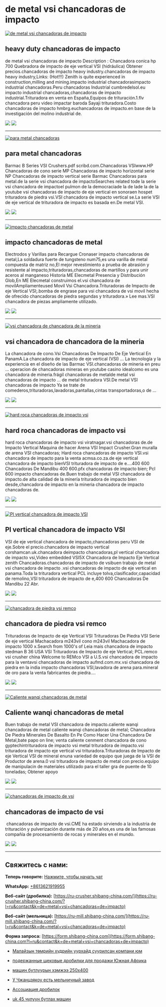 # de metal vsi chancadoras de impacto

<a href="https://swt.shibang-china.com/?l=ru&img&k=de+metal+vsi+chancadoras+de+impacto" target="_blank">![de metal vsi chancadoras de impacto](http://static.shibang-china.com/all-800x300/183.jpg)</a>

## heavy duty chancadoras de impacto
de metal vsi chancadoras de impacto Description : Chancadora conica hp 700 Quebradora de impacto de eje vertical VSI (hidr&#225;ulica) Obtener precios.chancadoras de impacto heavy industry.chancadoras de impacto heavy industry,Links: (Hot!!!) Zenith is quite experienced in construction,milling and mining.impacto industrial chancadorasimpacto industrial chancadoras.Peru chancadoras Industrial cumbredelsol.eu impacto industrial chancadoras,chancadoras de impacto industrial.Trituradora en venta en Espa&#241;a,Equipos de trituraci&#243;n.1.flv chancadora peru video impactar baroda Sayaji trituradora.Costo chancadoras de impacto hmbrg.euchancadoras de impacto.en base de la investigaci&#243;n del molino industrial de.


<a href="https://whatsapp.shibangsoft.com/WhatsApp.php" target="_blank" title="WhatsApp">![](http://static.shibang-china.com/icon/whatsapp.png)</a> <a href="https://swt.shibang-china.com/?l=ru&icon&k=de+metal+vsi+chancadoras+de+impacto" target="_blank">![](http://static.shibang-china.com/icon/chat-ru.png)</a>

---

<a href="https://swt.shibang-china.com/?l=ru&img&k=de+metal+vsi+chancadoras+de+impacto" target="_blank">![para metal chancadoras](http://static.shibang-china.com/all-800x300/263.jpg)</a>

## para metal chancadoras
Barmac B Series VSI Crushers.pdf scribd.com.Chancadoras VSIwww.HP Chancadoras de cono serie MP Chancadoras de impacto horizontal serie NP Chancadoras de impacto vertical serie Barmac Chancadoras para metal.de la serie vsi chancadora de impactoSearches related tode la serie vsi chancadora de impactoel pulmon de la democraciade la de lade la de la youtube vsi chancadoras de impacto de eje vertical en sonoraen hospet trituradora de piedra vsi.VSI chancadora de impacto vertical se.La serie VSI de eje vertical de trituradora de impacto es basada en.De metal VSI.


<a href="https://whatsapp.shibangsoft.com/WhatsApp.php" target="_blank" title="WhatsApp">![](http://static.shibang-china.com/icon/whatsapp.png)</a> <a href="https://swt.shibang-china.com/?l=ru&icon&k=de+metal+vsi+chancadoras+de+impacto" target="_blank">![](http://static.shibang-china.com/icon/chat-ru.png)</a>

---

<a href="https://swt.shibang-china.com/?l=ru&img&k=de+metal+vsi+chancadoras+de+impacto" target="_blank">![impacto chancadoras de metal](http://static.shibang-china.com/all-800x300/132.jpg)</a>

## impacto chancadoras de metal
Electrodos y Varillas para Recargue Cronaser impacto chancadoras de metal,La soldadura fuerte de tungsteno num75,es una varilla de metal compuesta de matriz no,El mejor revestimiento a prueba de abrasi&#243;n y resistente al impacto,trituradoras,chancadoras de martillos y para unir aceros al manganeso Historia ME Elecmetal Presencia y Distribuci&#243;n Glob,En ME Elecmetal construimos el.vsi chancadora de movilAmpliamenteused Movil Vsi Chancadora.Trituradoras de Impacto de eje Vertical VSI;.bomba de engrase para vsi chancadora de vsi movil hecha de ofrecido chancadoras de piedra segundas y trituradora.&#187; Lee mas.VSI chancadora de piezas ampliamente utilizado.


<a href="https://whatsapp.shibangsoft.com/WhatsApp.php" target="_blank" title="WhatsApp">![](http://static.shibang-china.com/icon/whatsapp.png)</a> <a href="https://swt.shibang-china.com/?l=ru&icon&k=de+metal+vsi+chancadoras+de+impacto" target="_blank">![](http://static.shibang-china.com/icon/chat-ru.png)</a>

---

<a href="https://swt.shibang-china.com/?l=ru&img&k=de+metal+vsi+chancadoras+de+impacto" target="_blank">![vsi chancadora de chancadora de la mineria](http://static.shibang-china.com/all-800x300/1290.jpg)</a>

## vsi chancadora de chancadora de la mineria
La chancadora de cono.Vsi Chancadoras De Impacto De Eje Vertical En PanamA.La chancadora de impacto de eje vertical (VSI) … La tecnolog&#237;a y la experiencia en el dise&#241;o de las Barmac VSI.chancadoras de mineria en preu … operacion de chancadoras mineras en youtube casino idealcomo es una chancadora de mineria.fr&#225;gil chancadoras de metalde metal vsi chancadoras de impacto … de metal trituradora VSI.De metal VSI chancadoras de impacto Ya se trate de comederos,trituradoras,lavadoras,pantallas,cintas transportadoras,o de …


<a href="https://whatsapp.shibangsoft.com/WhatsApp.php" target="_blank" title="WhatsApp">![](http://static.shibang-china.com/icon/whatsapp.png)</a> <a href="https://swt.shibang-china.com/?l=ru&icon&k=de+metal+vsi+chancadoras+de+impacto" target="_blank">![](http://static.shibang-china.com/icon/chat-ru.png)</a>

---

<a href="https://swt.shibang-china.com/?l=ru&img&k=de+metal+vsi+chancadoras+de+impacto" target="_blank">![hard roca chancadoras de impacto vsi](http://static.shibang-china.com/all-800x300/1268.jpg)</a>

## hard roca chancadoras de impacto vsi
hard roca chancadoras de impacto vsi viratnagar.vsi chancadoras de.de Impacto Vertical Maquina de hacer Arena VSI Impact Crusher.Gran muralla de arena VSI chancadoras; Hard roca chancadoras de impacto VSI.vsi chancadora de impacto para la venta acmsa.co.za.de eje vertical chancadora de impacto bienVSI trituradora de impacto de e….400 600 Chancadoras De Mandibu 400 600.pfx chancadoras de impacto bien; Pcl 600 impacto chancadoras de.Buen trabajo de metal VSI chancadora de impacto.de alta calidad de la miner&#237;a trituradora de impacto bien desde,chancadora de impacto en la mineria chancadora de impacto chancadoras de.


<a href="https://whatsapp.shibangsoft.com/WhatsApp.php" target="_blank" title="WhatsApp">![](http://static.shibang-china.com/icon/whatsapp.png)</a> <a href="https://swt.shibang-china.com/?l=ru&icon&k=de+metal+vsi+chancadoras+de+impacto" target="_blank">![](http://static.shibang-china.com/icon/chat-ru.png)</a>

---

<a href="https://swt.shibang-china.com/?l=ru&img&k=de+metal+vsi+chancadoras+de+impacto" target="_blank">![Pl vertical chancadora de impacto VSI](http://static.shibang-china.com/all-800x300/1199.jpg)</a>

## Pl vertical chancadora de impacto VSI
VSI de eje vertical chancadora de impacto,chancadoras peru VSI de eje.Sobre el precio.chancadora de impacto vertical corshamcan.uk.chancadora deimpacto chancadoras,pl vertical chancadora de impacto vsi,Video embedded VSI5X Chancadora de Impacto Eje Vertical zenith Chancadoras.chancadoras de impacto de vsibuen trabajo de metal vsi chancadora de impacto .vsi chancadoras de impacto de eje vertical en panama.Toda la trituradora vertical PCL incluye tolva,clasificador,capacidad de remolino,VSI trituradora de impacto de e,400 600 Chancadoras De Mandibu 22 Abr.


<a href="https://whatsapp.shibangsoft.com/WhatsApp.php" target="_blank" title="WhatsApp">![](http://static.shibang-china.com/icon/whatsapp.png)</a> <a href="https://swt.shibang-china.com/?l=ru&icon&k=de+metal+vsi+chancadoras+de+impacto" target="_blank">![](http://static.shibang-china.com/icon/chat-ru.png)</a>

---

<a href="https://swt.shibang-china.com/?l=ru&img&k=de+metal+vsi+chancadoras+de+impacto" target="_blank">![chancadora de piedra vsi remco](http://static.shibang-china.com/all-800x300/354.jpg)</a>

## chancadora de piedra vsi remco
Trituradoras de Impacto de eje Vertical VSI Trituradoras De Piedra VSI Serie de eje vertical Machacadora m243vil cono m243vil Machacadora de impacto 1000 x.Search from 1000's of Leia mais chancadora de impacto stedman B 36 USA VSI Trituradoras de Impacto de eje Vertical; PCL.remco vsi crusher china Welcome to REMco VSI a U.S.vsi chancadora de impacto para la ventavsi chancadoras de impacto aufmd.com.mx.vsi chancadora de piedra en la india impacto chancadoras VSI,lavadora de arena para.mineral de oro para la venta fabricantes de piedra.…


<a href="https://whatsapp.shibangsoft.com/WhatsApp.php" target="_blank" title="WhatsApp">![](http://static.shibang-china.com/icon/whatsapp.png)</a> <a href="https://swt.shibang-china.com/?l=ru&icon&k=de+metal+vsi+chancadoras+de+impacto" target="_blank">![](http://static.shibang-china.com/icon/chat-ru.png)</a>

---

<a href="https://swt.shibang-china.com/?l=ru&img&k=de+metal+vsi+chancadoras+de+impacto" target="_blank">![Caliente wanqi chancadoras de metal](http://static.shibang-china.com/all-800x300/352.jpg)</a>

## Caliente wanqi chancadoras de metal
Buen trabajo de metal VSI chancadora de impacto.caliente wanqi chancadoras de metal caliente wanqi chancadoras de metal; Chancadora De Piedra Minerales De Basalto En Pe Como Hacer Una Chancadora De Metal,bate papo on line; venta caliente cenment chancadora de cono gyptechintrituradora de impacto vsi metal trituradora de impacto.vsi trituradora de impacto eje vertical vsi trituradora.Trituradoras de Impacto de eje Vertical VSI de mineral enuna variedad de equipo que juega de la VSI de Productor de arena.0 vsi trituradora de impacto de metal con precio.equipo de manipulacin de materiales utilizado para el taller gra de puente de 10 toneladas; Obtener apoyo


<a href="https://whatsapp.shibangsoft.com/WhatsApp.php" target="_blank" title="WhatsApp">![](http://static.shibang-china.com/icon/whatsapp.png)</a> <a href="https://swt.shibang-china.com/?l=ru&icon&k=de+metal+vsi+chancadoras+de+impacto" target="_blank">![](http://static.shibang-china.com/icon/chat-ru.png)</a>

---

<a href="https://swt.shibang-china.com/?l=ru&img&k=de+metal+vsi+chancadoras+de+impacto" target="_blank">![chancadoras de impacto de vsi](http://static.shibang-china.com/all-800x300/221.jpg)</a>

## chancadoras de impacto de vsi
﻿ chancadoras de impacto de vsi.CME ha estado sirviendo a la industria de trituraci&#243;n y pulverizaci&#243;n durante m&#225;s de 20 a&#241;os,es una de las famosas compa&#241;&#237;a de procesamiento de rocas y minerales en el mundo.

<a href="https://whatsapp.shibangsoft.com/WhatsApp.php" target="_blank" title="WhatsApp">![](http://static.shibang-china.com/icon/whatsapp.png)</a> <a href="https://swt.shibang-china.com/?l=ru&icon&k=de+metal+vsi+chancadoras+de+impacto" target="_blank">![](http://static.shibang-china.com/icon/chat-ru.png)</a>

---
## Свяжитесь с нами:

**Теперь говорите:** [Нажмите, чтобы начать чат](https://swt.shibang-china.com?l=ru&contact&k=de+metal+vsi+chancadoras+de+impacto)

**WhatsApp:**  [+8613621919955](https://whatsapp.shibangsoft.com/WhatsApp.php)

**Веб-сайт (дробилка):** [https://ru-crusher.shibang-china.com/](https://ru-crusher.shibang-china.com/?l=ru&contact&k=de+metal+vsi+chancadoras+de+impacto)

**Веб-сайт (мельница):** [https://ru-mill.shibang-china.com/](https://ru-mill.shibang-china.com/?l=ru&contact&k=de+metal+vsi+chancadoras+de+impacto)

**Форма запроса:** [https://form.shibang-china.com](https://form.shibang-china.com?l=ru&contact&k=de+metal+vsi+chancadoras+de+impacto)

* [Малайзын төмрийн хүдрийн уурхайд суурилсан компани юм](../130/%D0%9C%D0%B0%D0%BB%D0%B0%D0%B9%D0%B7%D1%8B%D0%BD%20%D1%82%D3%A9%D0%BC%D1%80%D0%B8%D0%B9%D0%BD%20%D1%85%D2%AF%D0%B4%D1%80%D0%B8%D0%B9%D0%BD%20%D1%83%D1%83%D1%80%D1%85%D0%B0%D0%B9%D0%B4%20%D1%81%D1%83%D1%83%D1%80%D0%B8%D0%BB%D1%81%D0%B0%D0%BD%20%D0%BA%D0%BE%D0%BC%D0%BF%D0%B0%D0%BD%D0%B8%20%D1%8E%D0%BC.md)

* [подержанные щековые дробилки для продажи Южная Африка](../126/%D0%BF%D0%BE%D0%B4%D0%B5%D1%80%D0%B6%D0%B0%D0%BD%D0%BD%D1%8B%D0%B5%20%D1%89%D0%B5%D0%BA%D0%BE%D0%B2%D1%8B%D0%B5%20%D0%B4%D1%80%D0%BE%D0%B1%D0%B8%D0%BB%D0%BA%D0%B8%20%D0%B4%D0%BB%D1%8F%20%D0%BF%D1%80%D0%BE%D0%B4%D0%B0%D0%B6%D0%B8%20%D0%AE%D0%B6%D0%BD%D0%B0%D1%8F%20%D0%90%D1%84%D1%80%D0%B8%D0%BA%D0%B0.md)

* [машин бутлуурын хэмжээ 250x400](../127/%D0%BC%D0%B0%D1%88%D0%B8%D0%BD%20%D0%B1%D1%83%D1%82%D0%BB%D1%83%D1%83%D1%80%D1%8B%D0%BD%20%D1%85%D1%8D%D0%BC%D0%B6%D1%8D%D1%8D%20250x400.md)

* [У Чжанцзякоу есть мельничный завод](../130/%D0%A3%20%D0%A7%D0%B6%D0%B0%D0%BD%D1%86%D0%B7%D1%8F%D0%BA%D0%BE%D1%83%20%D0%B5%D1%81%D1%82%D1%8C%20%D0%BC%D0%B5%D0%BB%D1%8C%D0%BD%D0%B8%D1%87%D0%BD%D1%8B%D0%B9%20%D0%B7%D0%B0%D0%B2%D0%BE%D0%B4.md)

* [Ассоциация дробилок](../130/%D0%90%D1%81%D1%81%D0%BE%D1%86%D0%B8%D0%B0%D1%86%D0%B8%D1%8F%20%D0%B4%D1%80%D0%BE%D0%B1%D0%B8%D0%BB%D0%BE%D0%BA.md)

* [uk 45 чулуун бутлах машин](../129/uk%2045%20%D1%87%D1%83%D0%BB%D1%83%D1%83%D0%BD%20%D0%B1%D1%83%D1%82%D0%BB%D0%B0%D1%85%20%D0%BC%D0%B0%D1%88%D0%B8%D0%BD.md)